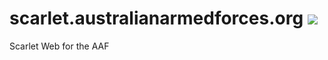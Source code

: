 # scarlet.australianarmedforces.org <img src="https://api.travis-ci.org/sifex/scarlet.australianarmedforces.org.svg?branch=travis" />
Scarlet Web for the AAF
